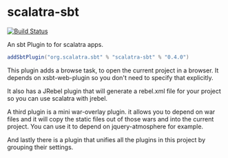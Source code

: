 scalatra-sbt
============

[![Build Status](https://travis-ci.org/scalatra/scalatra-sbt.svg)](https://travis-ci.org/scalatra/scalatra-sbt)

An sbt Plugin to for scalatra apps.

```scala
addSbtPlugin("org.scalatra.sbt" % "scalatra-sbt" % "0.4.0")
```

This plugin adds a browse task, to open the current project in a browser. It depends on xsbt-web-plugin so you don't need to specify that explicitly.

It also has a JRebel plugin that will generate a rebel.xml file for your project so you can use scalatra with jrebel.

A third plugin is a mini war-overlay plugin. it allows you to depend on war files and it will copy the static files out of those wars and into the current project.
You can use it to depend on jquery-atmosphere for example.

And lastly there is a plugin that unifies all the plugins in this project by grouping their settings.

